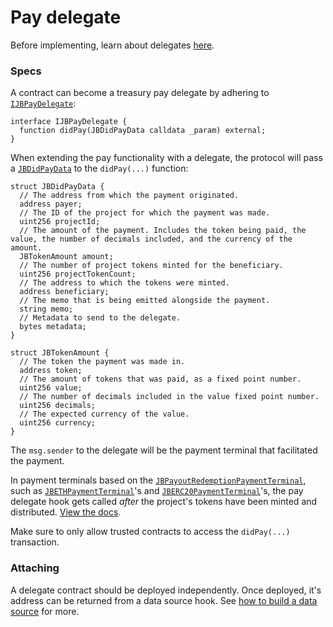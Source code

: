# Pay delegate

Before implementing, learn about delegates [here](../../learn/glossary/delegate.md).
### Specs

A contract can become a treasury pay delegate by adhering to [`IJBPayDelegate`](../../api/interfaces/ijbpaydelegate.md):

```solidity
interface IJBPayDelegate {
  function didPay(JBDidPayData calldata _param) external;
}
```

When extending the pay functionality with a delegate, the protocol will pass a [`JBDidPayData`](../../api/data-structures/jbdidpaydata.md) to the `didPay(...)` function:

```solidity
struct JBDidPayData {
  // The address from which the payment originated.
  address payer;
  // The ID of the project for which the payment was made.
  uint256 projectId;
  // The amount of the payment. Includes the token being paid, the value, the number of decimals included, and the currency of the amount.
  JBTokenAmount amount;
  // The number of project tokens minted for the beneficiary.
  uint256 projectTokenCount;
  // The address to which the tokens were minted.
  address beneficiary;
  // The memo that is being emitted alongside the payment.
  string memo;
  // Metadata to send to the delegate.
  bytes metadata;
}
```

```solidity
struct JBTokenAmount {
  // The token the payment was made in.
  address token;
  // The amount of tokens that was paid, as a fixed point number.
  uint256 value;
  // The number of decimals included in the value fixed point number.
  uint256 decimals;
  // The expected currency of the value.
  uint256 currency;
}
```

The `msg.sender` to the delegate will be the payment terminal that facilitated the payment. 

In payment terminals based on the [`JBPayoutRedemptionPaymentTerminal`](../../api/contracts/or-abstract/jbpayoutredemptionpaymentterminal), such as [`JBETHPaymentTerminal`](../../api/contracts/or-payment-terminals/jbethpaymentterminal/)'s and [`JBERC20PaymentTerminal`](../../api/contracts/or-payment-terminals/jberc20paymentterminal/)'s, the pay delegate hook gets called _after_ the project's tokens have been minted and distributed. [View the docs](../../api/contracts/or-abstract/jbpayoutredemptionpaymentterminal/write/_pay.md). 

Make sure to only allow trusted contracts to access the `didPay(...)` transaction.

### Attaching

A delegate contract should be deployed independently. Once deployed, it's address can be returned from a data source hook. See [how to build a data source](./data-source.md) for more.